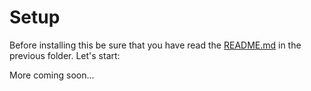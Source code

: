 # Setup

Before installing this be sure that you have read the <a href="https://github.com/albertodev01/TEquations/blob/master/C%2B%2B/Qt/README.md">README.md</a> in the previous folder. Let's start:

More coming soon...
